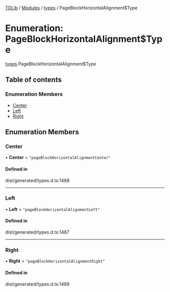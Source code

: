 [TDLib](../README.md) / [Modules](../modules.md) / [types](../modules/types.md) / PageBlockHorizontalAlignment$Type

# Enumeration: PageBlockHorizontalAlignment$Type

[types](../modules/types.md).PageBlockHorizontalAlignment$Type

## Table of contents

### Enumeration Members

- [Center](types.PageBlockHorizontalAlignment_Type.md#center)
- [Left](types.PageBlockHorizontalAlignment_Type.md#left)
- [Right](types.PageBlockHorizontalAlignment_Type.md#right)

## Enumeration Members

### Center

• **Center** = ``"pageBlockHorizontalAlignmentCenter"``

#### Defined in

dist/generated/types.d.ts:1488

___

### Left

• **Left** = ``"pageBlockHorizontalAlignmentLeft"``

#### Defined in

dist/generated/types.d.ts:1487

___

### Right

• **Right** = ``"pageBlockHorizontalAlignmentRight"``

#### Defined in

dist/generated/types.d.ts:1489
